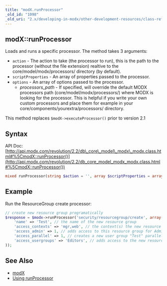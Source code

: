 ```yaml
---
title: "modX.runProcessor"
_old_id: "1098"
_old_uri: "2.x/developing-in-modx/other-development-resources/class-reference/modx/modx.runprocessor"
---
```


## modX::runProcessor

Loads and runs a specific processor. The method takes 3 arguments:

- `action` - The action to take (the processor to run), this is the path to the processor (without the file extension) realtive to the core/model/modx/processors/ directory (by default).
- `scriptProperties` - An array of properties passed to the processor.
- `options` - An array of options passed to the processor.
    - _processors\_path_ - If specified, will override the default MODX processors path (core/model/modx/processors/) where MODX is looking for the processor. This is helpful if you write your own custom processors and place them for example in your core/components/yourextra/processors/ directory.

This method replaces `$modX->executeProcessor()` prior to version 2.1

## Syntax

 API Doc: [http://api.modx.com/revolution/2.2/db\_core\_model\_modx\_modx.class.html#%5CmodX::runProcessor()](http://api.modx.com/revolution/2.2/db_core_model_modx_modx.class.html#%5CmodX::runProcessor())

``` php
mixed runProcessor(string $action = '', array $scriptProperties = array(), array $options = array())
```

## Example

Run the ResourceGroup create processor:

``` php
// create new resource group programatically
$response = $modx->runProcessor('security/resourcegroup/create', array(
    'name' => 'Test', // the name of the new resource group
    'access_contexts' => 'mgr,web', // the context(s) the new resource group is restricting access in
    'access_admin' => 1, // adds access to this resource group for Administrators
    'access_parallel' => 1, // creates a new user group "Test" parallel to the resource group
    'access_usergroups' => 'Editors', // adds access to the new resource group for the user group "Editors"
));
```

## See Also

- [modX](extending-modx/core-model/modx "modX")
- [Using runProcessor](extending-modx/processors/using-runprocessor)
